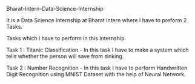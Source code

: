 Bharat-Intern-Data-Science-Internship

It is a Data Science Internship at Bharat Intern where I have to preform 2 Tasks.

Tasks which I have to perform in this Internship.

Task 1 : Titanic Classification - In this task I have to make a system which tells whether the person will save from sinking.

Task 2 : Number Recognition - In this task I have to perform Handwritten Digit Recognition using MNIST Dataset with the help of Neural Network.

